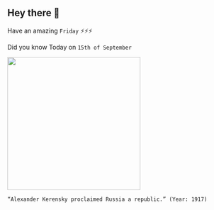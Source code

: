 ## Hey there 👋
Have an amazing `Friday` ⚡⚡⚡

Did you know Today on `15th of September`
 
 [<img src="https://upload.wikimedia.org/wikipedia/commons/thumb/1/1c/Alexander_Kerensky_LOC_hec_24462.jpg/1024px-Alexander_Kerensky_LOC_hec_24462.jpg" width="300" />](https://en.wikipedia.org/wiki/Alexander_Kerensky#:~:text=On%2015%20September%20Kerensky%20proclaimed,proclaimed%20aim%20of%20the%20Socialist) 
 ```
“Alexander Kerensky proclaimed Russia a republic.” (Year: 1917)
```

